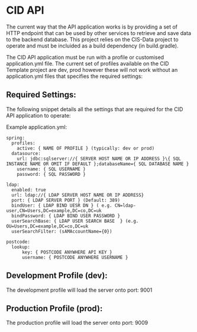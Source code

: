 CID API
=======

The current way that the API application works is by providing a set of HTTP endpoint that can be used by other services to retrieve and save data to the backend database. This project relies on the CIS-Data project to operate and must be incluided as a build dependency (in build.gradle). 

The CID API application must be run with a profile or customised application.yml file. The current set of profiles available on the CID Template project are dev, prod however these will not work without an application.yml files that specifies the required settings:

## Required Settings:

The following snippet details all the settings that are required for the CID API application to operate:

Example application.yml:

```
spring: 
  profiles: 
    active: { NAME OF PROFILE } (typically: dev or prod)
  datasource:
    url: jdbc:sqlserver://{ SERVER HOST NAME OR IP ADDRESS }\{ SQL INSTANCE NAME OR OMIT IF DEFAULT };databaseName={ SQL DATABASE NAME }
    username: { SQL USERNAME }
    password: { SQL PASSWORD }

ldap:
  enabled: true 
  url: ldap://{ LDAP SERVER HOST NAME OR IP ADDRESS}
  port: { LDAP SERVER PORT } (Default: 389)
  bindUser: { LDAP BIND UESR DN } ( e.g. CN=ldap-user,CN=Users,DC=example,DC=co,DC=uk
  bindPassword: { LDAP BIND USER PASSWORD }
  userSearchBase: { LDAP USER SEARCH BASE  } (e.g. OU=Users,DC=example,DC=co,DC=uk
  userSearchFilter: (sAMAccountName={0})
  
postcode: 
  lookup:
      key: { POSTCODE ANYWHERE API KEY }
      username: { POSTCODE ANYWHERE USERNAME }
```


## Development Profile (dev):

The development profile will load the server onto port: 9001

## Production Profile (prod):

The production profile will load the server onto port: 9009

